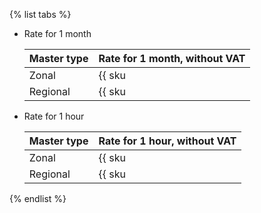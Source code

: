 {% list tabs %}

- Rate for 1 month

  Master type | Rate for 1 month, without VAT
  --- | ---
  Zonal | {{ sku|RUB|mk8s.master.zonal.small|month|string }}
  Regional | {{ sku|RUB|mk8s.master.regional.small|month|string }}

- Rate for 1 hour

  Master type | Rate for 1 hour, without VAT
  --- | ---
  Zonal | {{ sku|RUB|mk8s.master.zonal.small|string }}
  Regional | {{ sku|RUB|mk8s.master.regional.small|string }}

{% endlist %}